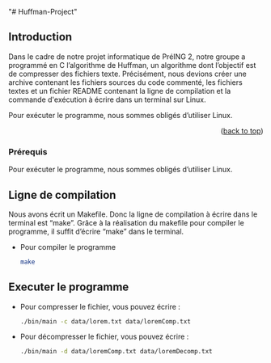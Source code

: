"# Huffman-Project" 

<!-- INTRODUCTION -->

## Introduction

Dans le cadre de notre projet informatique de PréING 2, notre groupe a programmé en C l’algorithme de Huffman, un algorithme dont l’objectif est de compresser des fichiers texte. 
Précisément, nous devions créer une archive contenant les fichiers sources du code commenté, les fichiers textes et un fichier README contenant la ligne de compilation et la commande d'exécution à écrire dans un terminal sur Linux. 

Pour exécuter le programme, nous sommes obligés d’utiliser Linux. 

<p align="right">(<a href="#top">back to top</a>)</p>

### Prérequis

Pour exécuter le programme, nous sommes obligés d’utiliser Linux. 

<!-- LIGNE DE COMPILATION -->

## Ligne de compilation

Nous avons écrit un Makefile. Donc la ligne de compilation à écrire dans le terminal est “make”. Grâce à la réalisation du makefile pour compiler le programme, il suffit d’écrire “make” dans le terminal.

- Pour compiler le programme
  ```sh
  make
  ```
## Executer le programme

- Pour compresser le fichier, vous pouvez écrire : 
  ```sh
  ./bin/main -c data/lorem.txt data/loremComp.txt
  ```

- Pour décompresser le fichier, vous pouvez écrire :
  ```sh
  ./bin/main -d data/loremComp.txt data/loremDecomp.txt
  ```



